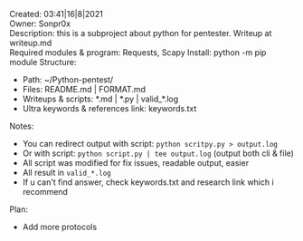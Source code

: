 Created: 03:41|16|8|2021   
Owner: Sonpr0x    
Description: this is a subproject about python for pentester. Writeup at writeup.md   
Required modules & program: Requests, Scapy
Install: python -m pip module
Structure:    
- Path: ~/Python-pentest/  
- Files: README.md | FORMAT.md  
- Writeups & scripts: \*.md | \*.py | valid_\*.log
- Ultra keywords & references link: keywords.txt

Notes: 
- You can redirect output with script: `python scritpy.py > output.log`   
- Or with script: `python script.py | tee output.log`  (output both cli & file)
- All script was modified for fix issues, readable output, easier 
- All result in `valid_*.log`
- If u can't find answer, check keywords.txt and research link which i recommend

Plan:
- Add more protocols
